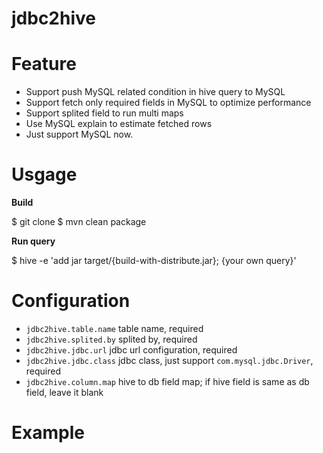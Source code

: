 jdbc2hive 
============

Feature
============

  * Support push MySQL related condition in hive query to MySQL
  * Support fetch only required fields in MySQL to optimize performance
  * Support splited field to run multi maps
  * Use MySQL explain to estimate fetched rows
  * Just support MySQL now.


Usgage 
============


**Build**

  $ git clone 
  $ mvn clean package

**Run query**

  $ hive -e 'add jar target/{build-with-distribute.jar}; {your own query}'


Configuration 
============

  * `jdbc2hive.table.name` table name, required
  * `jdbc2hive.splited.by` splited by, required
  * `jdbc2hive.jdbc.url` jdbc url configuration, required
  * `jdbc2hive.jdbc.class` jdbc class, just support `com.mysql.jdbc.Driver`, required
  * `jdbc2hive.column.map` hive to db field map; if hive field is same as db field, leave it blank

Example
============


